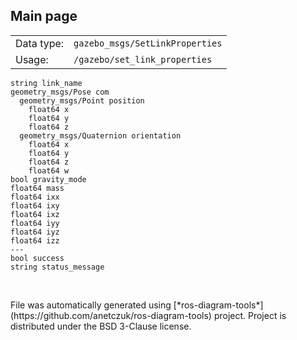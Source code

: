 <!--
File was automatically generated using 'ros-diagram-tools' project.
Project is distributed under the BSD 3-Clause license.
-->

## Main page

|     |     |
| --- | --- |
| Data type: | `gazebo_msgs/SetLinkProperties` |
| Usage: | `/gazebo/set_link_properties` |

```
string link_name
geometry_msgs/Pose com
  geometry_msgs/Point position
    float64 x
    float64 y
    float64 z
  geometry_msgs/Quaternion orientation
    float64 x
    float64 y
    float64 z
    float64 w
bool gravity_mode
float64 mass
float64 ixx
float64 ixy
float64 ixz
float64 iyy
float64 iyz
float64 izz
---
bool success
string status_message


```


</br>
File was automatically generated using [*ros-diagram-tools*](https://github.com/anetczuk/ros-diagram-tools) project.
Project is distributed under the BSD 3-Clause license.
